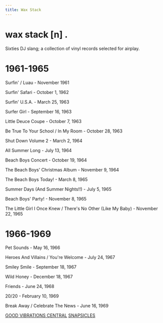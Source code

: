 ```yaml
---
title: Wax Stack
---
```


<body class="waxStack-body">
  <div class="waxStack-container">
    <h1 class="waxStack-word">wax stack [n] .</h1>
    <p class="waxStack-def">Sixties DJ slang; a collection of vinyl records selected for airplay.</p>
    <div class="waxStack-header1">
      <div class="waxStack-background1"></div>
      <div class="waxStack-foreground1"></div>
      <h1 class="waxStack-title1">1961-1965</h1>
    </div>
    <section class="waxStack-content1">
    <div class="waxStack-text1">
      <p>Surfin' / Luau - November 1961</p>
    </div>
    <div class="waxStack-text1">
      <p>Surfin' Safari - October 1, 1962</p>
    </div>
    <div class="waxStack-text1">
      <p>Surfin' U.S.A. - March 25, 1963</p>
    </div>
    <div class="waxStack-text1">
      <p>Surfer Girl - September 16, 1963</p>
    </div>
    <div class="waxStack-text1">
      <p>Little Deuce Coupe - October 7, 1963</p>
    </div>
    <div class="waxStack-text1">
      <p>Be True To Your School / In My Room - October 28, 1963</p>
    </div>
    <div class="waxStack-text1">
      <p>Shut Down Volume 2 - March 2, 1964</p>
    </div>
    <div class="waxStack-text1">
      <p>All Summer Long - July 13, 1964</p>
    </div>
    <div class="waxStack-text1">
      <p>Beach Boys Concert - October 19, 1964</p>
    </div>
    <div class="waxStack-text1">
      <p>The Beach Boys' Christmas Album - November 9, 1964</p>
    </div>
    <div class="waxStack-text1">
      <p>The Beach Boys Today! - March 8, 1965</p>
    </div>
    <div class="waxStack-text1">
      <p>Summer Days (And Summer Nights!!) - July 5, 1965</p>
    </div>
    <div class="waxStack-text1">
      <p>Beach Boys' Party! - November 8, 1965</p>
    </div>
    <div class="waxStack-text1">
      <p>The Little Girl I Once Knew / There's No Other (Like My Baby) - November 22, 1965</p>
    </div>
    </section>
    <div class="waxStack-header2">
      <div class="waxStack-background2"></div>
      <div class="waxStack-foreground2"></div>
      <h1 class="waxStack-title2">1966-1969</h1>
    </div>
    <section class="waxStack-content2">
    <div class="waxStack-text2">
      <p>Pet Sounds - May 16, 1966</p>
    </div>
    <div class="waxStack-text2">
      <p>Heroes And Villains / You're Welcome - July 24, 1967</p>
    </div>
    <div class="waxStack-text2">
      <p>Smiley Smile - September 18, 1967</p>
    </div>
    <div class="waxStack-text2">
      <p>Wild Honey - December 18, 1967</p>
    </div>
    <div class="waxStack-text2">
      <p>Friends - June 24, 1968</p>
    </div>
    <div class="waxStack-text2">
      <p>20/20 - February 10, 1969</p>
    </div>
    <div class="waxStack-text2">
      <p>Break Away / Celebrate The News - June 16, 1969</p>
    </div>
    </section>
    <a class="home-link" href="/">GOOD VIBRATIONS CENTRAL</a>
    <a class="snap-link" href="/blog/snapsicles/">SNAPSICLES</a>
  </div>
</body>